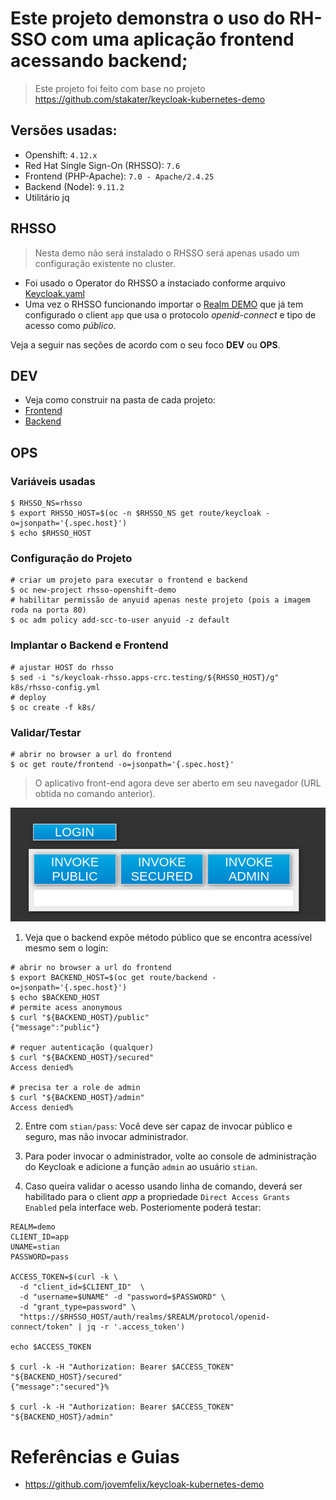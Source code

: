 # Este projeto demonstra o uso do RH-SSO com uma aplicação frontend acessando backend;

> Este projeto foi feito com base no projeto https://github.com/stakater/keycloak-kubernetes-demo

## Versões usadas:
* Openshift: `4.12.x`
* Red Hat Single Sign-On (RHSSO): `7.6`
* Frontend (PHP-Apache): `7.0 - Apache/2.4.25`
* Backend (Node): `9.11.2`
* Utilitário jq

## RHSSO
> Nesta demo não será instalado o RHSSO será apenas usado um configuração existente no cluster.
* Foi usado o Operator do RHSSO a instaciado conforme arquivo [Keycloak.yaml](keycloak/sso.yaml)
* Uma vez o RHSSO funcionando importar o [Realm DEMO](keycloak/realm.json) que já tem configurado o client `app` que usa o protocolo *openid-connect* e tipo de acesso como *público*.


Veja a seguir nas seções de acordo com o seu foco **DEV** ou **OPS**. 
  
## DEV

* Veja como construir na pasta de cada projeto:
* [Frontend](frontend/README.md)
* [Backend](backend/README.md)

## OPS

### Variáveis usadas
```shell
$ RHSSO_NS=rhsso
$ export RHSSO_HOST=$(oc -n $RHSSO_NS get route/keycloak -o=jsonpath='{.spec.host}')
$ echo $RHSSO_HOST
```

### Configuração do Projeto

```shell
# criar um projeto para executar o frontend e backend
$ oc new-project rhsso-openshift-demo
# habilitar permissão de anyuid apenas neste projeto (pois a imagem roda na porta 80)
$ oc adm policy add-scc-to-user anyuid -z default
```

### Implantar o Backend e Frontend
```shell
# ajustar HOST do rhsso
$ sed -i "s/keycloak-rhsso.apps-crc.testing/${RHSSO_HOST}/g" k8s/rhsso-config.yml
# deploy
$ oc create -f k8s/
```

### Validar/Testar
```shell
# abrir no browser a url do frontend
$ oc get route/frontend -o=jsonpath='{.spec.host}'
```
> O aplicativo front-end agora deve ser aberto em seu navegador (URL obtida no comando anterior). 

![Exemplo de Front-end](image/frontend-index.png)

1. Veja que o backend expõe método público que se encontra acessível mesmo sem o login:
```shell
# abrir no browser a url do frontend
$ export BACKEND_HOST=$(oc get route/backend -o=jsonpath='{.spec.host}')
$ echo $BACKEND_HOST
# permite acess anonymous
$ curl "${BACKEND_HOST}/public"    
{"message":"public"}

# requer autenticação (qualquer)
$ curl "${BACKEND_HOST}/secured"
Access denied%  

# precisa ter a role de admin
$ curl "${BACKEND_HOST}/admin"  
Access denied%
```

2. Entre com `stian/pass`: Você deve ser capaz de invocar público e seguro, mas não invocar administrador. 

3. Para poder invocar o administrador, volte ao console de administração do Keycloak e adicione a função `admin` ao usuário `stian`.

4. Caso queira validar o acesso usando linha de comando, deverá ser habilitado para o client *app* a propriedade `Direct Access Grants Enabled` pela interface web. Posteriomente poderá testar:
```shell
REALM=demo
CLIENT_ID=app
UNAME=stian
PASSWORD=pass

ACCESS_TOKEN=$(curl -k \
  -d "client_id=$CLIENT_ID"  \
  -d "username=$UNAME" -d "password=$PASSWORD" \
  -d "grant_type=password" \
  "https://$RHSSO_HOST/auth/realms/$REALM/protocol/openid-connect/token" | jq -r '.access_token')

echo $ACCESS_TOKEN

$ curl -k -H "Authorization: Bearer $ACCESS_TOKEN" "${BACKEND_HOST}/secured"
{"message":"secured"}%

$ curl -k -H "Authorization: Bearer $ACCESS_TOKEN" "${BACKEND_HOST}/admin"
```


# Referências e Guias

- https://github.com/jovemfelix/keycloak-kubernetes-demo